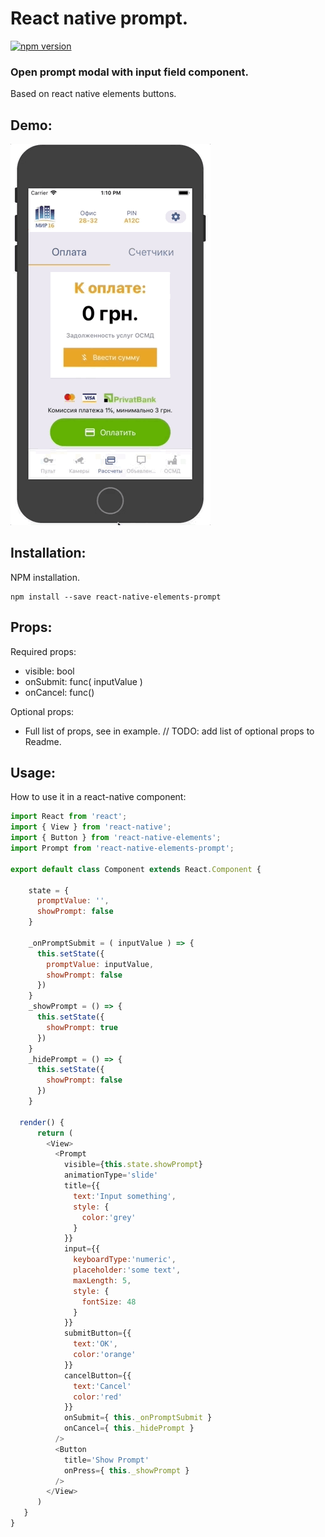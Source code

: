 # React native prompt.
[![npm version](https://badge.fury.io/js/react-native-elements-prompt.svg)](https://badge.fury.io/js/react-native-elements-prompt)  

### Open prompt modal with input field component.  
Based on react native elements buttons.

## Demo:

![alt Demo](https://github.com/geekbrother/react-native-elements-prompt/raw/master/demo.gif)

## Installation:
NPM installation.

```
npm install --save react-native-elements-prompt
```


## Props:
Required props:
* visible: bool
* onSubmit: func( inputValue )
* onCancel: func()

Optional props:
 * Full list of props, see in example. // TODO: add list of optional props to Readme.

## Usage:
How to use it in a react-native component:

```js
import React from 'react';
import { View } from 'react-native';
import { Button } from 'react-native-elements';
import Prompt from 'react-native-elements-prompt';

export default class Component extends React.Component {

    state = {
      promptValue: '',
      showPrompt: false
    }
    
    _onPromptSubmit = ( inputValue ) => {
      this.setState({
        promptValue: inputValue,
        showPrompt: false
      })
    }
    _showPrompt = () => {
      this.setState({
        showPrompt: true
      })
    }
    _hidePrompt = () => {
      this.setState({
        showPrompt: false
      })
    }
    
  render() {
      return (
        <View>
          <Prompt
            visible={this.state.showPrompt}
            animationType='slide'
            title={{
              text:'Input something',
              style: {
                color:'grey'
              }
            }}
            input={{
              keyboardType:'numeric',
              placeholder:'some text',
              maxLength: 5,
              style: {
                fontSize: 48
              }
            }}
            submitButton={{
              text:'OK',
              color:'orange'
            }}
            cancelButton={{
              text:'Cancel'
              color:'red'
            }}
            onSubmit={ this._onPromptSubmit }
            onCancel={ this._hidePrompt }
          />
          <Button
            title='Show Prompt'
            onPress={ this._showPrompt }
          />
        </View>
      )
   }
}
```

